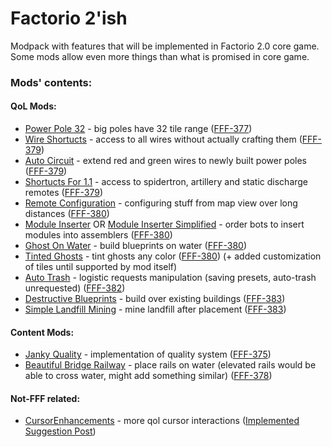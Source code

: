 # Factorio 2'ish
Modpack with features that will be implemented in Factorio 2.0 core game. Some mods allow even more things than what is promised in core game.

### Mods' contents:
#### QoL Mods:
 + [Power Pole 32](https://mods.factorio.com/mod/PowerPole32) - big poles have 32 tile range ([FFF-377](https://www.factorio.com/blog/post/fff-377))
 + [Wire Shortucts](https://mods.factorio.com/mod/WireShortcuts) - access to all wires without actually crafting them ([FFF-379](https://www.factorio.com/blog/post/fff-379))
 + [Auto Circuit](https://mods.factorio.com/mod/AutoCircuit) - extend red and green wires to newly built power poles ([FFF-379](https://www.factorio.com/blog/post/fff-379))
 + [Shortucts For 1.1](https://mods.factorio.com/mod/Shortcuts-ick) - access to spidertron, artillery and static discharge remotes ([FFF-379](https://www.factorio.com/blog/post/fff-379))
 + [Remote Configuration](https://mods.factorio.com/mod/RemoteConfiguration) - configuring stuff from map view over long distances ([FFF-380](https://www.factorio.com/blog/post/fff-380))
 + [Module Inserter](https://mods.factorio.com/mod/ModuleInserter) OR [Module Inserter Simplified](https://mods.factorio.com/mod/ModuleInserterSimplified) - order bots to insert modules into assemblers ([FFF-380](https://www.factorio.com/blog/post/fff-380))
 + [Ghost On Water](https://mods.factorio.com/mod/GhostOnWater) - build blueprints on water ([FFF-380](https://www.factorio.com/blog/post/fff-380))
 + [Tinted Ghosts](https://mods.factorio.com/mod/TintedGhosts) - tint ghosts any color ([FFF-380](https://www.factorio.com/blog/post/fff-380)) (+ added customization of tiles until supported by mod itself)
 + [Auto Trash](https://mods.factorio.com/mod/AutoTrash) - logistic requests manipulation (saving presets, auto-trash unrequested) ([FFF-382](https://www.factorio.com/blog/post/fff-382))
 + [Destructive Blueprints](https://mods.factorio.com/mod/DestructiveBlueprints) - build over existing buildings ([FFF-383](https://www.factorio.com/blog/post/fff-383))
 + [Simple Landfill Mining](https://mods.factorio.com/mod/simple_landfill_mining) - mine landfill after placement ([FFF-383](https://www.factorio.com/blog/post/fff-383))

#### Content Mods:
+ [Janky Quality](https://mods.factorio.com/mod/janky-quality) - implementation of quality system ([FFF-375](https://www.factorio.com/blog/post/fff-375))
+ [Beautiful Bridge Railway](https://mods.factorio.com/mod/beautiful_bridge_railway) - place rails on water (elevated rails would be able to cross water, might add something similar) ([FFF-378](https://www.factorio.com/blog/post/fff-378))

#### Not-FFF related:
+ [CursorEnhancements](https://mods.factorio.com/mod/CursorEnhancements) - more qol cursor interactions ([Implemented Suggestion Post](https://forums.factorio.com/viewtopic.php?p=567550#p567550))
